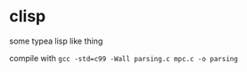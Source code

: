# clisp
some typea lisp like thing

compile with
```gcc -std=c99 -Wall parsing.c mpc.c -o parsing```
